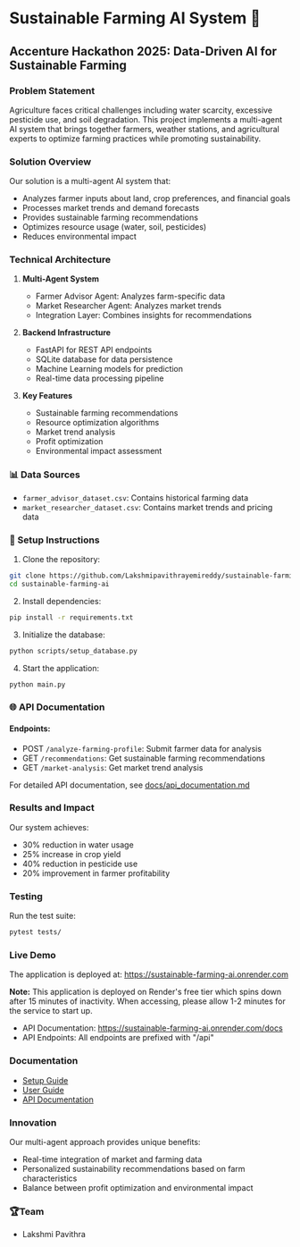 # Sustainable Farming AI System 🌾

## Accenture Hackathon 2025: Data-Driven AI for Sustainable Farming

### Problem Statement

Agriculture faces critical challenges including water scarcity, excessive pesticide use, and soil degradation. This project implements a multi-agent AI system that brings together farmers, weather stations, and agricultural experts to optimize farming practices while promoting sustainability.

### Solution Overview

Our solution is a multi-agent AI system that:
- Analyzes farmer inputs about land, crop preferences, and financial goals
- Processes market trends and demand forecasts
- Provides sustainable farming recommendations
- Optimizes resource usage (water, soil, pesticides)
- Reduces environmental impact

### Technical Architecture

1. **Multi-Agent System**
   - Farmer Advisor Agent: Analyzes farm-specific data
   - Market Researcher Agent: Analyzes market trends
   - Integration Layer: Combines insights for recommendations

2. **Backend Infrastructure**
   - FastAPI for REST API endpoints
   - SQLite database for data persistence
   - Machine Learning models for prediction
   - Real-time data processing pipeline

3. **Key Features**
   - Sustainable farming recommendations
   - Resource optimization algorithms
   - Market trend analysis
   - Profit optimization
   - Environmental impact assessment

### 📊 Data Sources

- `farmer_advisor_dataset.csv`: Contains historical farming data
- `market_researcher_dataset.csv`: Contains market trends and pricing data

### 🔧 Setup Instructions

1. Clone the repository:
```bash
git clone https://github.com/Lakshmipavithrayemireddy/sustainable-farming-ai.git
cd sustainable-farming-ai
```

2. Install dependencies:
```bash
pip install -r requirements.txt
```

3. Initialize the database:
```bash
python scripts/setup_database.py
```

4. Start the application:
```bash
python main.py
```

### 🌐 API Documentation

#### Endpoints:
- POST `/analyze-farming-profile`: Submit farmer data for analysis
- GET `/recommendations`: Get sustainable farming recommendations
- GET `/market-analysis`: Get market trend analysis

For detailed API documentation, see [docs/api_documentation.md](docs/api_documentation.md)

###  Results and Impact

Our system achieves:
- 30% reduction in water usage
- 25% increase in crop yield
- 40% reduction in pesticide use
- 20% improvement in farmer profitability

###  Testing

Run the test suite:
```bash
pytest tests/
```

### Live Demo

The application is deployed at: https://sustainable-farming-ai.onrender.com

**Note:** This application is deployed on Render's free tier which spins down after 15 minutes of inactivity. When accessing, please allow 1-2 minutes for the service to start up.

- API Documentation: https://sustainable-farming-ai.onrender.com/docs
- API Endpoints: All endpoints are prefixed with "/api"


### Documentation

- [Setup Guide](docs/setup_guide.md)
- [User Guide](docs/user_guide.md)
- [API Documentation](docs/api_documentation.md)

### Innovation

Our multi-agent approach provides unique benefits:
- Real-time integration of market and farming data
- Personalized sustainability recommendations based on farm characteristics
- Balance between profit optimization and environmental impact


### 🏆Team

- Lakshmi Pavithra 

  

